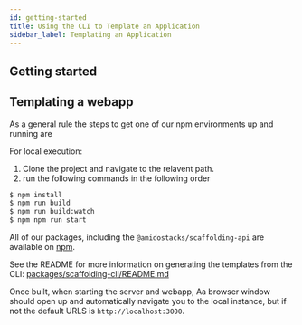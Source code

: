 ```yaml
---
id: getting-started
title: Using the CLI to Template an Application
sidebar_label: Templating an Application
---
```


## Getting started

## Templating a webapp

As a general rule the steps to get one of our npm environments up and running are

For local execution:

  1. Clone the project and navigate to the relavent path.
  2. run the following commands in the following order
   
  ```bash
  $ npm install
  $ npm run build
  $ npm run build:watch
  $ npm npm run start
  ```

All of our packages, including the `@amidostacks/scaffolding-api` are available on [npm](https://www.npmjs.com/package/@amidostacks/scaffolding-cli).

See the README for more information on generating the templates from the CLI: [packages/scaffolding-cli/README.md](https://github.com/amido/stacks-webapp-template/blob/master/packages/scaffolding-cli/README.md)

Once built, when starting the server and webapp, Aa browser window should open up and automatically navigate you to the local instance, but if not the default URLS is `http://localhost:3000`.

